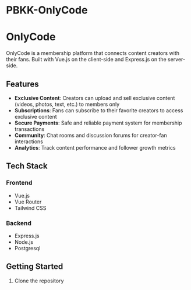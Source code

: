 # PBKK-OnlyCode

# OnlyCode

OnlyCode is a membership platform that connects content creators with their fans. Built with Vue.js on the client-side and Express.js on the server-side.

## Features

- **Exclusive Content**: Creators can upload and sell exclusive content (videos, photos, text, etc.) to members only
- **Subscriptions**: Fans can subscribe to their favorite creators to access exclusive content  
- **Secure Payments**: Safe and reliable payment system for membership transactions
- **Community**: Chat rooms and discussion forums for creator-fan interactions
- **Analytics**: Track content performance and follower growth metrics

## Tech Stack

### Frontend
- Vue.js
- Vue Router
- Tailwind CSS

### Backend
- Express.js
- Node.js  
- Postgresql

## Getting Started

1. Clone the repository
